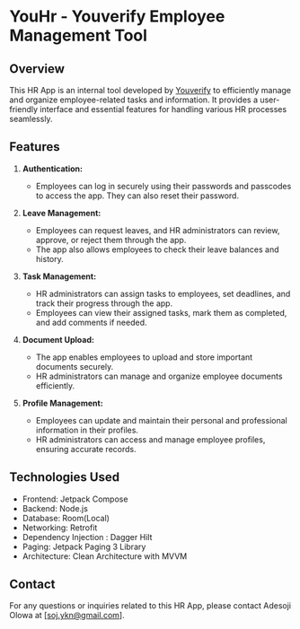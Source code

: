 # YouHr - Youverify Employee Management Tool

## Overview
This HR App is an internal tool developed by [Youverify](https://youverify.co/) to efficiently manage and organize employee-related tasks and information. It provides a user-friendly interface and essential features for handling various HR processes seamlessly.

## Features
1. **Authentication:**
   - Employees can log in securely using their passwords and passcodes to access the app. They can also reset their password.

2. **Leave Management:**
   - Employees can request leaves, and HR administrators can review, approve, or reject them through the app.
   - The app also allows employees to check their leave balances and history.

3. **Task Management:**
   - HR administrators can assign tasks to employees, set deadlines, and track their progress through the app.
   - Employees can view their assigned tasks, mark them as completed, and add comments if needed.

4. **Document Upload:**
   - The app enables employees to upload and store important documents securely.
   - HR administrators can manage and organize employee documents efficiently.

5. **Profile Management:**
   - Employees can update and maintain their personal and professional information in their profiles.
   - HR administrators can access and manage employee profiles, ensuring accurate records.

## Technologies Used
- Frontend: Jetpack Compose
- Backend: Node.js
- Database: Room(Local)
- Networking: Retrofit
- Dependency Injection : Dagger Hilt
- Paging: Jetpack Paging 3 Library
- Architecture: Clean Architecture with MVVM


## Contact
For any questions or inquiries related to this HR App, please contact Adesoji Olowa at [soj.ykn@gmail.com].

